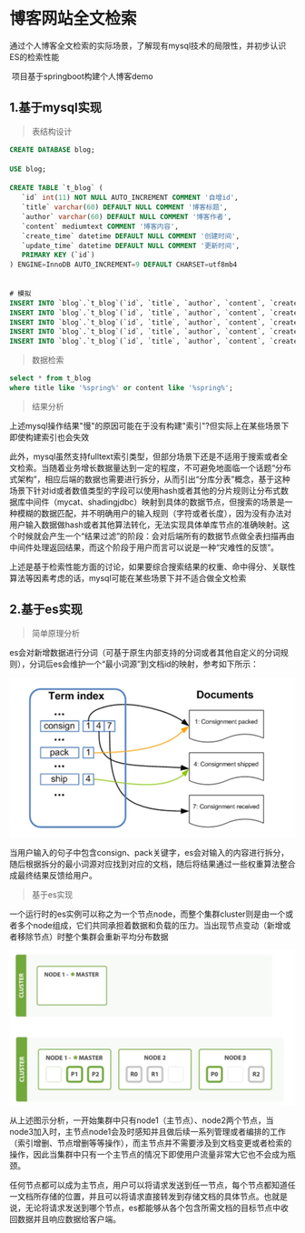 # 博客网站全文检索

​	通过个人博客全文检索的实际场景，了解现有mysql技术的局限性，并初步认识ES的检索性能

​	项目基于springboot构建个人博客demo



## 1.基于mysql实现

> 表结构设计

```sql
CREATE DATABASE blog;

USE blog;

CREATE TABLE `t_blog` (    
   `id` int(11) NOT NULL AUTO_INCREMENT COMMENT '自增id',    
   `title` varchar(60) DEFAULT NULL COMMENT '博客标题',    
   `author` varchar(60) DEFAULT NULL COMMENT '博客作者',    
   `content` mediumtext COMMENT '博客内容',    
   `create_time` datetime DEFAULT NULL COMMENT '创建时间',    
   `update_time` datetime DEFAULT NULL COMMENT '更新时间',    
   PRIMARY KEY (`id`)    
) ENGINE=InnoDB AUTO_INCREMENT=9 DEFAULT CHARSET=utf8mb4


# 模拟
INSERT INTO `blog`.`t_blog`(`id`, `title`, `author`, `content`, `create_time`, `update_time`) VALUES (1, 'Springboot 为什么这', 'bywind', '没错 Springboot ', '2019-12-08 01:44:29', '2019-12-08 01:44:34');
INSERT INTO `blog`.`t_blog`(`id`, `title`, `author`, `content`, `create_time`, `update_time`) VALUES (3, 'Springboot 中 Redis', 'bywind', 'Spring Boot', '2019-12-08 01:44:29', '2019-12-08 01:44:29');
INSERT INTO `blog`.`t_blog`(`id`, `title`, `author`, `content`, `create_time`, `update_time`) VALUES (4, 'Springboot 中如何优化', 'bywind', NULL, '2019-12-08 01:44:29', '2019-12-08 01:44:29');
INSERT INTO `blog`.`t_blog`(`id`, `title`, `author`, `content`, `create_time`, `update_time`) VALUES (5, 'Springboot 消息队列', 'bywind', NULL, '2019-12-08 01:44:29', '2019-12-08 01:44:29');
INSERT INTO `blog`.`t_blog`(`id`, `title`, `author`, `content`, `create_time`, `update_time`) VALUES (6, 'Docker Compose + Springboot', 'bywind', NULL, '2019-12-08 01:44:29', '2019-12-08 01:44:29');
```



> 数据检索

```sql
select * from t_blog
where title like '%spring%' or content like '%spring%';
```



> 结果分析

​	上述mysql操作结果"慢"的原因可能在于没有构建"索引"?但实际上在某些场景下即使构建索引也会失效

​	此外，mysql虽然支持fulltext索引类型，但部分场景下还是不适用于搜索或者全文检索。当随着业务增长数据量达到一定的程度，不可避免地面临一个话题“分布式架构”，相应后端的数据也需要进行拆分，从而引出“分库分表”概念，基于这种场景下针对id或者数值类型的字段可以使用hash或者其他的分片规则让分布式数据库中间件（mycat、shadingjdbc）映射到具体的数据节点，但搜索的场景是一种模糊的数据匹配，并不明确用户的输入规则（字符或者长度），因为没有办法对用户输入数据做hash或者其他算法转化，无法实现具体单库节点的准确映射。这个时候就会产生一个“结果过滤”的阶段：会对后端所有的数据节点做全表扫描再由中间件处理返回结果，而这个阶段于用户而言可以说是一种“灾难性的反馈”。

​	上述是基于检索性能方面的讨论，如果要综合搜索结果的权重、命中得分、关联性算法等因素考虑的话，mysql可能在某些场景下并不适合做全文检索



## 2.基于es实现

> 简单原理分析

​	es会对新增数据进行分词（可基于原生内部支持的分词或者其他自定义的分词规则），分词后es会维护一个“最小词源”到文档id的映射，参考如下所示：

![image-20220316175900241](02-博客网站全文检索.assets/image-20220316175900241.png)

​	当用户输入的句子中包含consign、pack关键字，es会对输入的内容进行拆分，随后根据拆分的最小词源对应找到对应的文档，随后将结果通过一些权重算法整合成最终结果反馈给用户。



> 基于es实现

​	一个运行时的es实例可以称之为一个节点node，而整个集群cluster则是由一个或者多个node组成，它们共同承担着数据和负载的压力。当出现节点变动（新增或者移除节点）时整个集群会重新平均分布数据

![image-20220316180927560](02-博客网站全文检索.assets/image-20220316180927560.png)

​		从上述图示分析，一开始集群中只有node1（主节点）、node2两个节点，当node3加入时，主节点node1会及时感知并且做后续一系列管理或者编排的工作（索引增删、节点增删等等操作），而主节点并不需要涉及到文档变更或者检索的操作，因此当集群中只有一个主节点的情况下即使用户流量非常大它也不会成为瓶颈。

​	任何节点都可以成为主节点，用户可以将请求发送到任一节点，每个节点都知道任一文档所存储的位置，并且可以将请求直接转发到存储文档的具体节点。也就是说，无论将请求发送到哪个节点，es都能够从各个包含所需文档的目标节点中收回数据并且响应数据给客户端。
